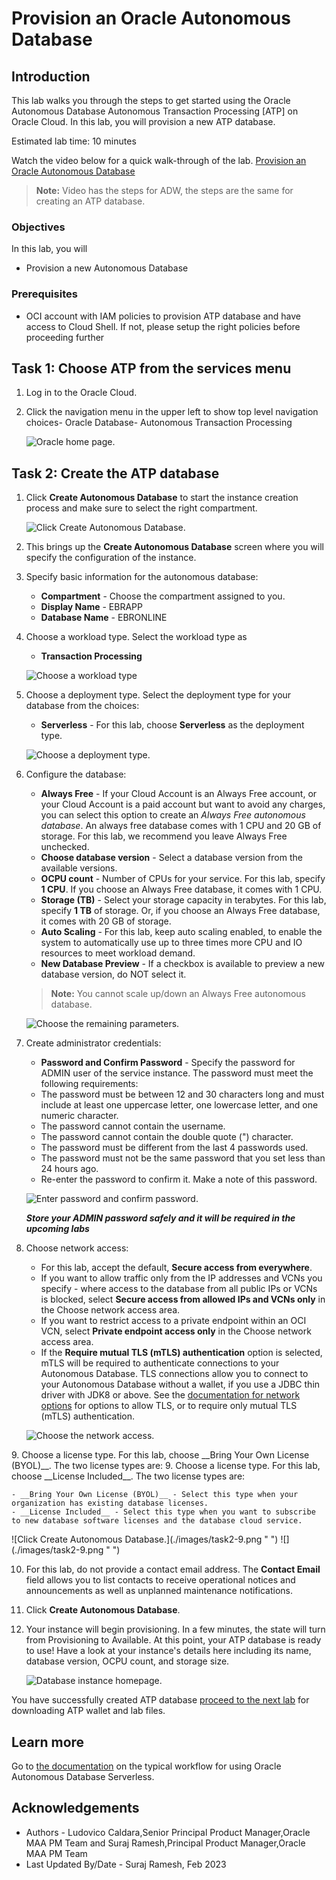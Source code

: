# Provision an Oracle Autonomous Database

## Introduction 

This lab walks you through the steps to get started using the Oracle Autonomous Database Autonomous Transaction Processing [ATP] on Oracle Cloud. In this lab, you will provision a new ATP database.

Estimated lab time: 10 minutes

Watch the video below for a quick walk-through of the lab.
[Provision an Oracle Autonomous Database](videohub:1_94b12e31)
>**Note:** Video has the steps for ADW, the steps are the same for creating an ATP database.

### Objectives

In this lab, you will

- Provision a new Autonomous Database

### Prerequisites

- OCI account with IAM policies to provision ATP database and have access to Cloud Shell. If not, please setup the right policies before proceeding further

## Task 1: Choose ATP from the services menu

1. Log in to the Oracle Cloud.

2. Click the navigation menu in the upper left to show top level navigation choices- Oracle Database- Autonomous Transaction Processing

    ![Oracle home page.](./images/navigation-atp.png " ")

## Task 2: Create the ATP database

1. Click **Create Autonomous Database** to start the instance creation process and make sure to select the right compartment.

    ![Click Create Autonomous Database.](./images/task2-1.png " ")

2. This brings up the **Create Autonomous Database** screen where you will specify the configuration of the instance.

3. Specify basic information for the autonomous database:

    - **Compartment** - Choose the compartment assigned to you.
    - **Display Name** - EBRAPP
    - **Database Name** - EBRONLINE

4. Choose a workload type. Select the workload type as

    - **Transaction Processing**

    ![Choose a workload type](./images/atp-workload.png " ")

5. Choose a deployment type. Select the deployment type for your database from the choices:

    - **Serverless** - For this lab, choose **Serverless** as the deployment type.

    ![Choose a deployment type.](./images/atp-deployment.png " ")

6. Configure the database:

    - **Always Free** - If your Cloud Account is an Always Free account, or your Cloud Account is a paid account but want to avoid any charges, you can select this option to create an *Always Free autonomous database*. An always free database comes with 1 CPU and 20 GB of storage. For this lab, we recommend you leave Always Free unchecked.
    - **Choose database version** - Select a database version from the available versions.
    - **OCPU count** - Number of CPUs for your service. For this lab, specify **1 CPU**. If you choose an Always Free database, it comes with 1 CPU.
    - **Storage (TB)** - Select your storage capacity in terabytes. For this lab, specify **1 TB** of storage. Or, if you choose an Always Free database, it comes with 20 GB of storage.
    - **Auto Scaling** - For this lab, keep auto scaling enabled, to enable the system to automatically use up to three times more CPU and IO resources to meet workload demand.
    - **New Database Preview** - If a checkbox is available to preview a new database version, do NOT select it.

    > **Note:** You cannot scale up/down an Always Free autonomous database.

    ![Choose the remaining parameters.](./images/task2-6.png " ")

7. Create administrator credentials:

    - **Password and Confirm Password** - Specify the password for ADMIN user of the service instance. The password must meet the following requirements:
    - The password must be between 12 and 30 characters long and must include at least one uppercase letter, one lowercase letter, and one numeric character.
    - The password cannot contain the username.
    - The password cannot contain the double quote (") character.
    - The password must be different from the last 4 passwords used.
    - The password must not be the same password that you set less than 24 hours ago.
    - Re-enter the password to confirm it. Make a note of this password.

    ![Enter password and confirm password.](./images/task2-7.png " ")

    ***Store your ADMIN password safely and it will be required in the upcoming labs***

8. Choose network access:
    - For this lab, accept the default, **Secure access from everywhere**.
    - If you want to allow traffic only from the IP addresses and VCNs you specify - where access to the database from all public IPs or VCNs is blocked, select **Secure access from allowed IPs and VCNs only** in the Choose network access area.
    - If you want to restrict access to a private endpoint within an OCI VCN, select **Private endpoint access only** in the Choose network access area.
    - If the **Require mutual TLS (mTLS) authentication** option is selected, mTLS will be required to authenticate connections to your Autonomous Database. TLS connections allow you to connect to your Autonomous Database without a wallet, if you use a JDBC thin driver with JDK8 or above. See the [documentation for network options](https://docs.oracle.com/en/cloud/paas/autonomous-database/adbsa/support-tls-mtls-authentication.html#GUID-3F3F1FA4-DD7D-4211-A1D3-A74ED35C0AF5) for options to allow TLS, or to require only mutual TLS (mTLS) authentication.

    ![Choose the network access.](./images/task2-8.png " ")

<if type="livelabs">
9. Choose a license type. For this lab, choose __Bring Your Own License (BYOL)__. The two license types are:
</if>
<if type="freetier">
9. Choose a license type. For this lab, choose __License Included__. The two license types are:
</if>

    - __Bring Your Own License (BYOL)__ - Select this type when your organization has existing database licenses.
    - __License Included__ - Select this type when you want to subscribe to new database software licenses and the database cloud service.

<if type="livelabs">
    ![Click Create Autonomous Database.](./images/task2-9.png " ")
</if>
<if type="freetier">
    ![](./images/task2-9.png " ")
</if>

10. For this lab, do not provide a contact email address. The **Contact Email** field allows you to list contacts to receive operational notices and announcements as well as unplanned maintenance notifications.

11. Click **Create Autonomous Database**.

12. Your instance will begin provisioning. In a few minutes, the state will turn from Provisioning to Available. At this point, your ATP database is ready to use! Have a look at your instance's details here including its name, database version, OCPU count, and storage size.

    ![Database instance homepage.](./images/ebrdb-atp.png " ")

You have successfully created ATP database [proceed to the next lab](#next) for downloading ATP wallet and lab files.

## Learn more

Go to [the documentation](https://docs.oracle.com/en/cloud/paas/autonomous-data-warehouse-cloud/user/autonomous-workflow.html#GUID-5780368D-6D40-475C-8DEB-DBA14BA675C3) on the typical workflow for using Oracle Autonomous Database Serverless.

## Acknowledgements

- Authors - Ludovico Caldara,Senior Principal Product Manager,Oracle MAA PM Team and Suraj Ramesh,Principal Product Manager,Oracle MAA PM Team
- Last Updated By/Date - Suraj Ramesh, Feb 2023
